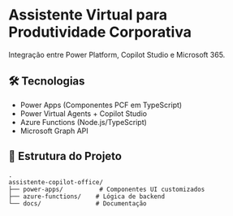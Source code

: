 # Assistente Virtual para Produtividade Corporativa

Integração entre Power Platform, Copilot Studio e Microsoft 365.

## 🛠️ Tecnologias
- Power Apps (Componentes PCF em TypeScript)
- Power Virtual Agents + Copilot Studio
- Azure Functions (Node.js/TypeScript)
- Microsoft Graph API

## 📂 Estrutura do Projeto
```
.
assistente-copilot-office/
├── power-apps/          # Componentes UI customizados
├── azure-functions/    # Lógica de backend
└── docs/               # Documentação
```
